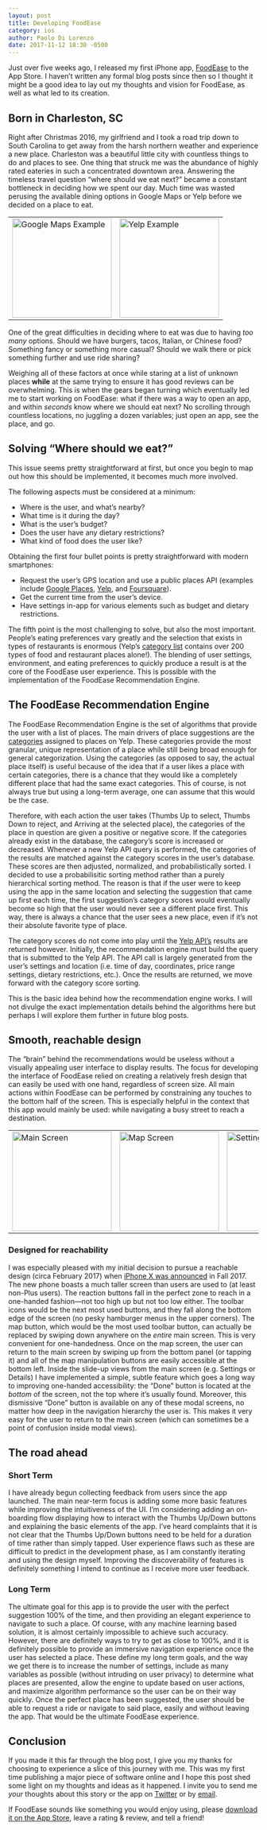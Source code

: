 ```yaml
---
layout: post
title: Developing FoodEase
category: ios
author: Paolo Di Lorenzo
date: 2017-11-12 18:30 -0500
---
```


Just over five weeks ago, I released my first iPhone app, [FoodEase](https://foodease.xyz) to the App Store. I haven’t written any formal blog posts since then so I thought it might be a good idea to lay out my thoughts and vision for FoodEase, as well as what led to its creation.

## Born in Charleston, SC
Right after Christmas 2016, my girlfriend and I took a road trip down to South Carolina to get away from the harsh northern weather and experience a new place. Charleston was a beautiful little city with countless things to do and places to see. One thing that struck me was the abundance of highly rated eateries in such a concentrated downtown area. Answering the timeless travel question “where should we eat next?” became a constant bottleneck in deciding how we spent our day. Much time was wasted perusing the available dining options in Google Maps or Yelp before we decided on a place to eat. 

<table class="centered">
  <tr>
    <td><a href="{{site.url}}/images/google_maps_example.png"><img src="{{site.url}}/images/google_maps_example.png" width="200" alt="Google Maps Example"></a></td>
    <td><a href="{{site.url}}/images/yelp_example.png"><img src="{{site.url}}/images/yelp_example.png" width="200" alt="Yelp Example"></a></td>
  </tr>
</table>

One of the great difficulties in deciding where to eat was due to having *too many* options. Should we have burgers, tacos, Italian, or Chinese food? Something fancy or something more casual? Should we walk there or pick something further and use ride sharing?

Weighing all of these factors at once while staring at a list of unknown places **while** at the same trying to ensure it has good reviews can be overwhelming. This is when the gears began turning which eventually led me to start working on FoodEase: what if there was a way to open an app, and within *seconds* know where we should eat next? No scrolling through countless locations, no juggling a dozen variables; just open an app, see the place, and go. 

## Solving “Where should we eat?”
This issue seems pretty straightforward at first, but once you begin to map out how this should be implemented, it becomes much more involved. 

The following aspects must be considered at a minimum:
* Where is the user, and what’s nearby?
* What time is it during the day?
* What is the user’s budget?
* Does the user have any dietary restrictions?
* What kind of food does the user like?

Obtaining the first four bullet points is pretty straightforward with modern smartphones:
* Request the user’s GPS location and use a public places API (examples include [Google Places](https://developers.google.com/places/), [Yelp](https://api.yelp.com), and [Foursquare](https://developer.foursquare.com)). 
* Get the current time from the user’s device. 
* Have settings in-app for various elements such as budget and dietary restrictions. 

The fifth point is the most challenging to solve, but also the most important. People’s eating preferences vary greatly and the selection that exists in types of restaurants is enormous (Yelp’s [category list](https://www.yelp.com/developers/documentation/v3/all_category_list) contains over 200 types of food and restaurant places alone!). The blending of user settings, environment, and eating preferences to quickly produce a result is at the core of the FoodEase user experience. This is possible with the implementation of the FoodEase Recommendation Engine.

## The FoodEase Recommendation Engine
The FoodEase Recommendation Engine is the set of algorithms that provide the user with a list of places. The main drivers of place suggestions are the [categories](https://www.yelp.com/developers/documentation/v3/all_category_list)  assigned to places on Yelp. These categories provide the most granular, unique representation of a place while still being broad enough for general categorization. Using the categories (as opposed to say, the actual place itself) is useful because of the idea that if a user likes a place with certain categories, there is a chance that they would like a completely different place that had the same exact categories. This of course, is not always true but using a long-term average, one can assume that this would be the case.

Therefore, with each action the user takes (Thumbs Up to select, Thumbs Down to reject, and Arriving at the selected place), the categories of the place in question are given a positive or negative score. If the categories already exist in the database, the category’s score is increased or decreased. Whenever a new Yelp API query is performed, the categories of the results are matched against the category scores in the user’s database. These scores are then adjusted, normalized, and probabilistically sorted. I decided to use a probabilisitic sorting method rather than a purely hierarchical sorting method. The reason is that if the user were to keep using the app in the same location and selecting the suggestion that came up first each time, the first suggestion’s category scores would eventually become so high that the user would never see a different place first. This way, there is always a chance that the user sees a new place, even if it’s not their absolute favorite type of place.

The category scores do not come into play until the [Yelp API’s](https://api.yelp.com) results are returned however. Initially, the recommendation engine must build the query that is submitted to the Yelp API. The API call is largely generated from the user’s settings and location (i.e. time of day, coordinates, price range settings, dietary restrictions, etc.). Once the results are returned, we move forward with the category score sorting.

This is the basic idea behind how the recommendation engine works. I will not divulge the exact implementation details behind the algorithms here but perhaps I will explore them further in future blog posts.

## Smooth, reachable design
The “brain” behind the recommendations would be useless without a visually appealing user interface to display results. The focus for developing the interface of FoodEase relied on creating a relatively fresh design that can easily be used with one hand, regardless of screen size. All main actions within FoodEase can be performed by constraining any touches to the bottom half of the screen. This is especially helpful in the context that this app would mainly be used: while navigating a busy street to reach a destination.

<table class="centered">
  <tr>
    <td><a href="https://dilorenzo.pl/images/foodease_main.png"><img src="https://dilorenzo.pl/images/foodease_main.png" width="200" alt="Main Screen" /></a></td>
    <td><a href="https://dilorenzo.pl/images/foodease_map.png"><img src="https://dilorenzo.pl/images/foodease_map.png" width="200" alt="Map Screen" /></a></td>
    <td><a href="https://dilorenzo.pl/images/foodease_settings.png"><img src="https://dilorenzo.pl/images/foodease_settings.png" width="200" alt="Settings Screen" /></a></td>
  </tr>
</table>

### Designed for reachability
I was especially pleased with my initial decision to pursue a reachable design (circa February 2017) when [iPhone X was announced](https://www.apple.com/newsroom/2017/09/the-future-is-here-iphone-x/) in Fall 2017. The new phone boasts a much taller screen than users are used to (at least non-Plus users). The reaction buttons fall in the perfect zone to reach in a one-handed fashion—not too high up but not too low either. The toolbar icons would be the next most used buttons, and they fall along the bottom edge of the screen (no pesky hamburger menus in the upper corners). The map button, which would be the most used toolbar button, can actually be replaced by swiping down anywhere on the *entire* main screen. This is very convenient for one-handedness. Once on the map screen, the user can return to the main screen by swiping up from the bottom panel (or tapping it) and all of the map manipulation buttons are easily accessible at the bottom left. Inside the slide-up views from the main screen (e.g. Settings or Details) I have implemented a simple, subtle feature which goes a long way to improving one-handed accessibility: the “Done” button is located at the *bottom* of the screen, not the top where it’s usually found. Moreover, this dismissive “Done” button is available on any of these modal screens, no matter how deep in the navigation hierarchy the user is. This makes it very easy for the user to return to the main screen (which can sometimes be a point of confusion inside modal views).

## The road ahead
### Short Term
I have already begun collecting feedback from users since the app launched. The main near-term focus is adding some more basic features while improving the intuitiveness of the UI. I’m considering adding an on-boarding flow displaying how to interact with the Thumbs Up/Down buttons and explaining the basic elements of the app.  I’ve heard complaints that it is not clear that the Thumbs Up/Down buttons need to be held for a duration of time rather than simply tapped. User experience flaws such as these are difficult to predict in the development phase, as I am constantly iterating and using the design myself. Improving the discoverability of features is definitely something I intend to continue as I receive more user feedback.
### Long Term
The ultimate goal for this app is to provide the user with the perfect suggestion 100% of the time, and then providing an elegant experience to navigate to such a place. Of course, with any machine learning based solution, it is almost certainly impossible to achieve such accuracy. However, there are definitely ways to try to get as close to 100%, and it is definitely possible to provide an immersive navigation experience once the user has selected a place. These define my long term goals, and the way we get there is to increase the number of settings, include as many variables as possible (without intruding on user privacy) to determine what places are presented, allow the engine to update based on user actions, and maximize algorithm performance so the user can be on their way quickly. Once the perfect place has been suggested, the user should be able to request a ride or navigate to said place, easily and without leaving the app. That would be the ultimate FoodEase experience.

## Conclusion
If you made it this far through the blog post, I give you my thanks for choosing to experience a slice of this journey with me. This was my first time publishing a major piece of software online and I hope this post shed some light on my thoughts and ideas as it happened. I invite you to send me *your* thoughts about this story or the app on [Twitter](https://twitter.com/dilorenzopl) or by [email](mailto:paolo@dilorenzo.pl).

If FoodEase sounds like something you would enjoy using, please [download it on the App Store](https://foodease.xyz/download), leave a rating & review, and tell a friend!

